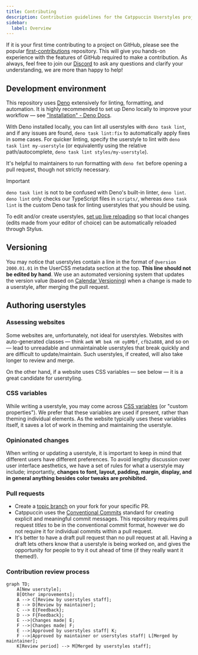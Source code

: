 ```yaml
---
title: Contributing
description: Contribution guidelines for the Catppuccin Userstyles project.
sidebar:
  label: Overview
---
```


If it is your first time contributing to a project on GitHub, please see the popular [first-contributions](https://github.com/firstcontributions/first-contributions) repository. This will give you hands-on experience with the features of GitHub required to make a contribution. As always, feel free to join our [Discord](https://discord.com/servers/catppuccin-907385605422448742) to ask any questions and clarify your understanding, we are more than happy to help!

## Development environment

This repository uses [Deno](https://deno.com/) extensively for linting, formatting, and automation. It is highly recommended to set up Deno locally to improve your workflow — see ["Installation" - Deno Docs](https://docs.deno.com/runtime/manual/getting_started/installation).

With Deno installed locally, you can lint all userstyles with `deno task lint`, and if any issues are found, `deno task lint:fix` to automatically apply fixes in some cases. For quicker linting, specify the userstyle to lint with `deno task lint my-userstyle` (or equivalently using the relative path/autocomplete, `deno task lint styles/my-userstyle`).

It's helpful to maintainers to run formatting with `deno fmt` before opening a pull request, though not strictly necessary.

> [!IMPORTANT]
> `deno task lint` is not to be confused with Deno's built-in linter, `deno lint`. `deno lint` only checks our TypeScript files in `scripts/`, whereas `deno task lint` is the custom Deno task for linting userstyles that you should be using.

To edit and/or create userstyles, [set up live reloading](/contributing/tips-and-tricks/hot-reloading/) so that local changes (edits made from your editor of choice) can be automatically reloaded through Stylus.

## Versioning

You may notice that userstyles contain a line in the format of `@version 2000.01.01` in the UserCSS metadata section at the top. **This line should not be edited by hand**. We use an automated versioning system that updates the version value (based on [Calendar Versioning](https://calver.org/)) when a change is made to a userstyle, after merging the pull request.

## Authoring userstyles

### Assessing websites

Some websites are, unfortunately, not ideal for userstyles. Websites with auto-generated classes — think `aeN WR beA nH oy8Mbf`, `cfb2a888`, and so on — lead to unreadable and unmaintainable userstyles that break quickly and are difficult to update/maintain. Such userstyles, if created, will also take longer to review and merge.

On the other hand, if a website uses CSS variables — see below — it is a great candidate for userstyling.

### CSS variables

While writing a userstyle, you may come across [CSS variables](https://developer.mozilla.org/en-US/docs/Web/CSS/--*) (or "custom properties"). We prefer that these variables are used if present, rather than theming individual elements. As the website typically uses these variables itself, it saves a lot of work in theming and maintaining the userstyle.

### Opinionated changes

When writing or updating a userstyle, it is important to keep in mind that different users have different preferences. To avoid lengthy discussion over user interface aesthetics, we have a set of rules for what a userstyle may include; importantly, **changes to font, layout, padding, margin, display, and in general anything besides color tweaks are prohibited.**

### Pull requests

- Create a [topic branch](https://git-scm.com/book/en/v2/Git-Branching-Branching-Workflows#_topic_branch) on your fork for your specific PR.
- Catppuccin uses the [Conventional Commits](https://www.conventionalcommits.org/en/v1.0.0/) standard for creating explicit and meaningful commit messages. This repository requires pull request _titles_ to be in the conventional commit format, however we do not require it for individual commits within a pull request.
- It's better to have a draft pull request than no pull request at all. Having a draft lets others know that a userstyle is being worked on, and gives the opportunity for people to try it out ahead of time (if they really want it themed!).

### Contribution review process

```mermaid
graph TD;
    A[New userstyle];
    B[Other improvements];
    A --> C[Review by userstyles staff];
    B --> D[Review by maintainer];
    C --> E{Feedback};
    D --> F{Feedback};
    E -->|Changes made| E;
    F -->|Changes made| F;
    E -->|Approved by userstyles staff| K;
    F -->|Approved by maintainer or userstyles staff| L[Merged by maintainer];
    K[Review period] --> M[Merged by userstyles staff];
```
